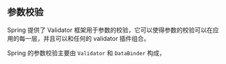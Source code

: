 ## 参数校验

Spring 提供了 Validator 框架用于参数的校验，它可以使得参数的校验可以在应用的每一层，并且可以和任何的 validator 插件组合。

Spring 的参数校验主要由 `Validator` 和 `DataBinder` 构成，